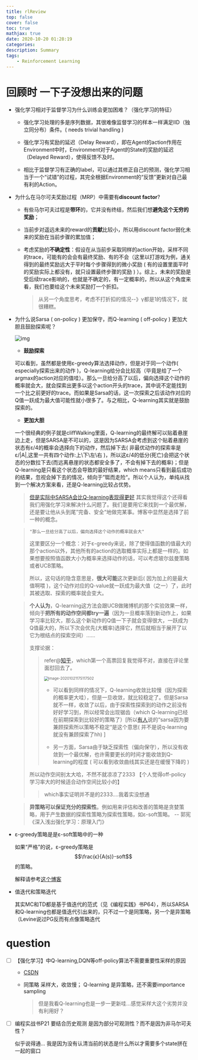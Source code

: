 ```yaml
---
title: rlReview
top: false
cover: false
toc: true
mathjax: true
date: 2020-10-20 01:28:19
categories:
description: Summary
tags:
    - Reinforcement Learning
---
```

 


# 回顾时 一下子没想出来的问题

* 强化学习相对于监督学习为什么训练会更加困难？（强化学习的特征）

  * 强化学习处理的多是序列数据，其很难像监督学习的样本一样满足IID（独立同分布）条件。( needs trivial handling )

  * 强化学习有奖励的延迟（Delay Reward），即在Agent的action作用在Environment中时，Environment对于Agent的State的奖励的延迟（Delayed Reward），使得反馈不及时。

  * 相比于监督学习有正确的label，可以通过其修正自己的预测，强化学习相当于一个“试错”的过程，其完全根据Environment的“反馈”更新对自己最有利的Action。

* 为什么在马尔可夫奖励过程（MRP）中需要有**discount factor**?

  * 有些马尔可夫过程是**带环**的，它并没有终结，然后我们想**避免这个无穷的奖励**；

  * 当前步对遥远未来的reward的**贡献**比较小，所以用discount factor弱化未来的奖励在当前步骤的累加值；

  * 考虑奖励的**不确定性**：假设在从当前步采取同样的action开始，采样不同的trace，可能有的会会有最终奖励、有的不会（这里以打游戏为例，通关得到的最终奖励远大于平时每个步骤得到的微小奖励 ( 有的设置里面平时的奖励实际上都没有，就只设置最终步骤的奖励 ) ）。综上，未来的奖励是受后续trace影响的，也就是不确定的，有一定概率的，所以从这个角度来看，我们也要给这个未来奖励打一个折扣。

    > 从另一个角度思考，考虑不打折扣的情况--》γ都是1的情况下，就很糟糕。

* 为什么说Sarsa ( on-policy ) 更加保守，而Q-learning ( off-policy ) 更加大胆且鼓励探索呢？

  ![img](https://datawhalechina.github.io/leedeeprl-notes/chapter3/img/3.18.png)

  * **鼓励探索**

  可以看到，虽然都是使用ε-greedy算法选择动作，但是对于同一个动作( especially探索出来的动作 )，Q-learning给分会比较高（毕竟是给了一个argmax的action对应的值哇）。那么一旦给分高了以后，偏向选择这个动作的概率就会大，就会探索出更多以这个action开头的trace，其中说不定能找到一个比之前更好的trace。而如果是Sarsa的话，这一次探索之后该动作对应的Q值一跃成为最大值可能性就小很多了。与之相比，Q-learning其实就是鼓励探索的。

  * **更加大胆**

  一个很经典的例子就是cliffWalking里面，Q-learning的最终解可以贴着悬崖边上走，但是SARSA是不可以的，这是因为SARSA会考虑到这个贴着悬崖的状态有ε/4的概率会选择向下的动作，然后掉下去( 非最优动作的探索率是 ε/|A|,这里一共有四个动作:上\下\左\右 )，所以这ε/4的低分(死亡)会把这个状态的分数拉下去(而远离悬崖的状态都安全多了，不会有掉下去的概率)；但是Q-learning是只看这个状态会导致的最好结果，which means只看到最后成功的结果，忽视会掉下去的情况，倾向于”铤而走险“。所以个人认为，单纯从找到一个解决方案来看，还是Q-learning比较占优势。

  >  [但是实际中SARSA会比Q-learning表现得更好](https://www.cnblogs.com/devilmaycry812839668/p/10312685.html) 其实我觉得这个还得看我们用强化学习来解决什么问题了。我们是要用它来找到一个最优解，还是要让他从头到尾”完备、安全“地做完某事。博客中显然是选择了前一种的概念。

  > ```"那么一旦给分高了以后，偏向选择这个动作的概率就会大"```
  >
  >  这里要区分一个概念：对于ε-greedy来说，除了使得值函数的值最大的那个action以外，其他所有的action的选取概率实际上都是一样的。如果想要按照值函数大小为概率来选择动作的话，可以考虑玻尔兹曼策略或者UCB策略。
  >
  > 所以，这句话的隐含意思是，**很大可能**这次更新后( 因为加上的是最大值啊喂 )，这个动作对应的Q-value就一跃成为最大值（之一）了，此时其被选取、探索的概率就会变大。

  > **个人认为**，Q-learning这方法会跟UCB做赌博机的那个实验效果一样，倾向于**把所有的动作空间都try一遍**（因为一旦概率落到新动作上，如果学习率比较大，那么这个新动作的Q值一下子就会变得很大，一跃成为Q值最大的，所以下次会优先(大概率)选择它，然后就相当于展开了以它为根结点的探索空间）......
  >
  > 支撑论据：
  >
  > > refer@[知乎](https://www.zhihu.com/question/268461866)，which第一个高票回复我觉得不对，直接在评论里面怼回去了。
  > >
  > > <img src="https://gitee.com/HesyH/Image-Hosting/raw/master/image4typora/202010/22/011454-204261.png" alt="image-20201021175117502" style="zoom: 70%;" />
  > >
  > > * 可以看到同样的情况下，Q-learning收敛比较慢（因为探索的概率更大哇），但是一旦收敛，就比较稳定了。但是Sarsa就不一样，收敛了以后，由于探索性探索到的动作之前没有好好学习到，所以经常会出现锯齿（which Q-learning已经在前期探索到比较好的策略了）[所以[有人](https://datawhalechina.github.io/leedeeprl-notes/#/chapter3/chapter3)说的“sarsa因为要兼顾探索所以策略不稳定“是这个意思( 并不是说q-learning就没有兼顾探索了hh) ]
  > >
  > > * 另一方面，Sarsa由于缺乏探索性（偏向保守），所以没有收敛到一个最优解，也许需要更长的时间才能收敛到Q-learning的程度 ( 可以看到收敛曲线其实还是在缓慢下降的 )
  >
  > 所以动作空间别太大哈，不然不就凉凉了2333 【个人觉得off-policy 学习率大的时候适合动作空间比较小的】
  >
  > > which事实证明并不是的2333....我着实没想通

  > **异策略可以保证充分的探索性**。例如⽤来评估和改善的策略是贪婪策略，⽤于产⽣数据的探索性策略为探索性策略，如ε-soft策略。  -- 郭宪 《深入浅出强化学习：原理入门》



* ε-greedy策略是是ε-soft策略中的一种

  如果“严格”的说，ε-greedy策略是$$\frac{ϵ}{A(s)}-soft$$的策略。

  解释请参考[这个博客](http://fancyerii.github.io/books/rl3/)

* 值迭代和策略迭代

  其实MC和TD都是基于值迭代的范式（见《编程实践》书P64），所以SARSA和Q-learning也都是值迭代引出来的，只不过一个是同策略，另一个是异策略（Levine说过PG反而有点像策略迭代






# question
* [ ] 【强化学习】中Q-learning,DQN等off-policy算法不需要重要性采样的原因

  * [CSDN](https://blog.csdn.net/weixin_37895339/article/details/84881169)

  * 同策略 采样大，收敛慢； Q-learning 是异策略，还不需要importance sampling 

    > 但是我看Q-learning也是一步一更新哇...感觉采样大这个劣势并没有利用好？

* [ ] 编程实战书P21 要结合历史观测 是因为部分可观测性？而不是因为非马尔可夫性？

  似乎说得通... 我是因为没有认清当前的状态是什么所以才需要多个state拼在一起的窗口
